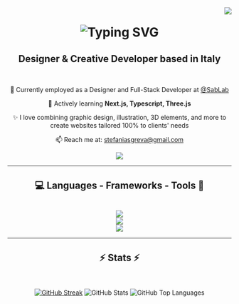 <img align="right" src="https://visitor-badge.laobi.icu/badge?page_id=StefaniaSgreva.StefaniaSgreva" />

<h1 align="center">
  <img src="https://readme-typing-svg.herokuapp.com/?font=Fira&size=35&color=F8C3CD&center=true&vCenter=true&width=500&height=70&duration=4000&lines=Hi+There!👋;+I'm+Stefania+Sgreva;" alt="Typing SVG"/>
</h1>

<h2 align="center">Designer & Creative Developer based in Italy</h2> 

<br/>

<div align="center">
  
  💼 Currently employed as a Designer and Full-Stack Developer at <a href="https://www.sablab.it/" target="_blank">@SabLab</a>

  🌱  Actively learning **Next.js, Typescript, Three.js**

  ✨​​ I love combining graphic design, illustration, 3D elements, and more to create websites tailored 100% to clients' needs

  📫 Reach me at: <a href="mailto:stefaniasgreva@gmail.com">stefaniasgreva@gmail.com</a>
  
</div>

<div align="center">
     <!---<a href="mailto:stefaniasgreva@gmail.com">
     <img src="https://img.shields.io/badge/Gmail-333333?style=for-the-badge&logo=gmail&logoColor=red" />
   </a>--->
    <a href="https://www.linkedin.com/in/stefaniasgreva/">
     <img src="https://img.shields.io/badge/LinkedIn-0077B5?style=for-the-badge&logo=linkedin&logoColor=white" />
    </a>
  <!--- aggiungere link al PORTFOLIO --->
</div>

<hr/>

<h2 align="center">💻 Languages - Frameworks - Tools 🎨</h2>

<br/>

<div align="center">
  
  <a href="https://skillicons.dev">
    <img src="https://skillicons.dev/icons?i=html,css,sass,javascript,typescript,php"/><br/>
    <img src="https://skillicons.dev/icons?i=react,nextjs,vite,vue,laravel,tailwind,bootstrap,threejs,blender"/><br/>
    <img src="https://skillicons.dev/icons?i=vscode,figma,mysql,git,nodejs,postman"/>
  </a>
  
</div>

<hr/>

<h2 align="center">⚡ Stats ⚡</h2> 

<br/>

<div align="center">
  
 <a href="https://git.io/streak-stats"><img src="https://streak-stats.demolab.com?user=StefaniaSgreva&theme=tokyonight&hide_border=true&mode=weekly" alt="GitHub Streak" /></a>
  <img src="https://github-readme-stats.vercel.app/api?username=StefaniaSgreva&theme=tokyonight&hide_border=true" alt="GitHub Stats" />
  <img src="https://github-readme-stats.vercel.app/api/top-langs/?username=StefaniaSgreva&theme=tokyonight&hide_border=true&hide=html&layout=compact" alt="GitHub Top Languages" />

</div>
<!---
StefaniaSgreva/StefaniaSgreva is a ✨ special ✨ repository because its `README.md` (this file) appears on your GitHub profile.
You can click the Preview link to take a look at your changes.
--->
